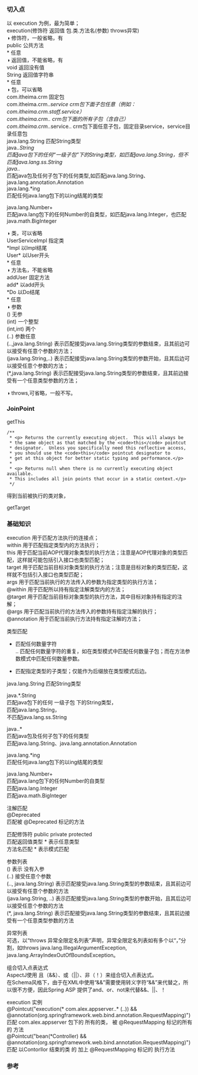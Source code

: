 ### 切入点  
以 execution  为例，最为简单；  
execution(修饰符 返回值  包.类.方法名(参数) throws异常)  
◑ 修饰符，一般省略，有  
public            公共方法  
\*                   任意  
◑ 返回值，不能省略，有  
void               返回没有值  
String            返回值字符串  
\*                  任意  
◑ 包，可以省略  
com.itheima.crm                  固定包  
com.itheima.crm.*.service     crm包下面子包任意（例如：com.itheima.crm.staff.service）  
com.itheima.crm..                crm包下面的所有子包（含自己）  
com.itheima.crm.*.service..   crm包下面任意子包，固定目录service，service目录任意包  
java.lang.String  匹配String类型  
java.*.String  
匹配java包下的任何“一级子包”下的String类型，如匹配java.lang.String，但不匹配java.lang.ss.String  
java..*  
匹配java包及任何子包下的任何类型,如匹配java.lang.String、java.lang.annotation.Annotation  
java.lang.*ing  
匹配任何java.lang包下的以ing结尾的类型  

java.lang.Number+  
匹配java.lang包下的任何Number的自类型，如匹配java.lang.Integer，也匹配java.math.BigInteger  

◑ 类，可以省略  
UserServiceImpl                  指定类  
\*Impl                                  以Impl结尾  
User*                                  以User开头  
\*                                        任意  
◑ 方法名，不能省略  
addUser                               固定方法  
add*                                   以add开头  
*Do                                    以Do结尾  
\*                                        任意  
◑ 参数  
()                                        无参  
(int)                                    一个整型  
(int,int)                              两个  
(..)                                      参数任意  
(..,java.lang.String)   表示匹配接受java.lang.String类型的参数结束，且其前边可以接受有任意个参数的方法；  
(java.lang.String,..)  表示匹配接受java.lang.String类型的参数开始，且其后边可以接受任意个参数的方法；  
(\*,java.lang.String) 表示匹配接受java.lang.String类型的参数结束，且其前边接受有一个任意类型参数的方法；  

◑ throws,可省略，一般不写。  

### JoinPoint  

getThis  
```
/**
 * <p> Returns the currently executing object.  This will always be
 * the same object as that matched by the <code>this</code> pointcut
 * designator.  Unless you specifically need this reflective access,
 * you should use the <code>this</code> pointcut designator to
 * get at this object for better static typing and performance.</p>
 *
 * <p> Returns null when there is no currently executing object available.
 * This includes all join points that occur in a static context.</p>
 */
```
得到当前被执行的类对象，

getTarget  


### 基础知识  

execution 用于匹配方法执行的连接点；  
within 用于匹配指定类型内的方法执行；  
this 用于匹配当前AOP代理对象类型的执行方法；注意是AOP代理对象的类型匹配，这样就可能包括引入接口也类型匹配；  
target 用于匹配当前目标对象类型的执行方法；注意是目标对象的类型匹配，这样就不包括引入接口也类型匹配；  
args 用于匹配当前执行的方法传入的参数为指定类型的执行方法；  
@within 用于匹配所以持有指定注解类型内的方法；  
@target 用于匹配当前目标对象类型的执行方法，其中目标对象持有指定的注解；  
@args 用于匹配当前执行的方法传入的参数持有指定注解的执行；  
@annotation 用于匹配当前执行方法持有指定注解的方法；    

类型匹配  
* 匹配任何数量字符  
.. 匹配任何数量字符的重复，如在类型模式中匹配任何数量子包；而在方法参数模式中匹配任何数量参数。  
+ 匹配指定类型的子类型；仅能作为后缀放在类型模式后边。   

java.lang.String 匹配String类型  

java.*.String  
匹配java包下的任何 一级子包 下的String类型，  
匹配java.lang.String，  
不匹配java.lang.ss.String  

java..*  
匹配java包及任何子包下的任何类型  
匹配java.lang.String、java.lang.annotation.Annotation  

java.lang.*ing  
匹配任何java.lang包下的以ing结尾的类型  

java.lang.Number+  
匹配java.lang包下的任何Number的自类型  
匹配java.lang.Integer  
匹配java.math.BigInteger  

注解匹配  
@Deprecated  
匹配被 @Deprecated 标记的方法  

匹配修饰符 public  private  protected  
匹配返回值类型  * 表示任意类型  
方法名匹配  * 表示模式匹配  

参数列表    
()  表示 没有入参  
(..) 接受任意个参数  
(.., java.lang.String) 表示匹配接受java.lang.String类型的参数结束，且其前边可以接受有任意个参数的方法  
(java.lang.String, ..) 表示匹配接受java.lang.String类型的参数开始，且其后边可以接受任意个参数的方法  
(*, java.lang.String) 表示匹配接受java.lang.String类型的参数结束，且其前边接受有一个任意类型参数的方法  

异常列表  
可选，以“throws 异常全限定名列表”声明，异常全限定名列表如有多个以“，”分割，如throws java.lang.IllegalArgumentException, java.lang.ArrayIndexOutOfBoundsException。  

组合切入点表达式  
AspectJ使用 且（&&）、或（||）、非（！）来组合切入点表达式。  
在Schema风格下，由于在XML中使用“&&”需要使用转义字符“&amp;&amp;”来代替之，所以很不方便，因此Spring ASP 提供了and、or、not来代替&&、||、！  

execution 实例  
@Pointcut("execution(* com.alex.appserver..* (..)) && @annotation(org.springframework.web.bind.annotation.RequestMapping)")  
匹配 com.alex.appserver 包下的  所有的类， 被 @RequestMapping 标记的所有的 方法  
@Pointcut("bean(*Controller) && @annotation(org.springframework.web.bind.annotation.RequestMapping)")  
匹配 以Contorllor 结束的类 的 加上 @RequestMapping 标记的 执行方法  

### 参考  


